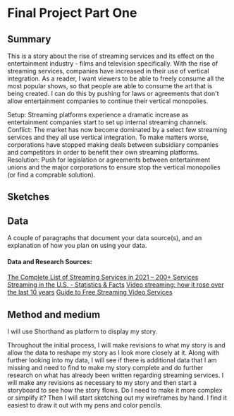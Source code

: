 # Final Project Part One
## Summary
This is a story about the rise of streaming services and its effect on the entertainment industry - films and television specifically. With the rise of streaming services, companies have increased in their use of vertical integration.
As a reader, I want viewers to be able to freely consume all the most popular shows, so that people are able to consume the art that is being created.
I can do this by pushing for laws or agreements that don't allow entertainment companies to continue their vertical monopolies. 

Setup: Streaming platforms experience a dramatic increase as entertainment companies start to set up internal streaming channels.
Conflict: The market has now become dominated by a select few streaming services and they all use vertical integration. To make matters worse, corporations have stopped making deals between subsidiary companies and competitors in order to benefit their own streaming platforms.
Resolution: Push for legislation or agreements between entertainment unions and the major corporations to ensure stop the vertical monopolies (or find a comprable solution).

## Sketches


## Data

A couple of paragraphs that document your data source(s), and an explanation of how you plan on using your data. 

#### Data and Research Sources:
[The Complete List of Streaming Services in 2021 – 200+ Services](https://flixed.io/complete-list-streaming-services-2021/)
[Streaming in the U.S. - Statistics & Facts](https://www.statista.com/topics/1594/streaming/)
[Video streaming: how it rose over the last 10 years](https://vator.tv/news/2017-01-24-video-streaming-how-it-rose-over-the-last-10-years)
[Guide to Free Streaming Video Services](https://www.consumerreports.org/streaming-video-services/guide-to-free-streaming-video-services/)

## Method and medium
I will use Shorthand as platform to display my story.

Throughout the initial process, I will make revisions to what my story is and allow the data to reshape my story as I look more closely at it. Along with further looking into my data, I will see if there is additional data that I am missing and need to find to make my story complete and do further research on what has already been written regarding streaming services. I will make any revisions as necessary to my story and then start a storyboard to see how the story flows. Do I need to make it more complex or simplify it? 
Then I will start sketching out my wireframes by hand. I find it easiest to draw it out with my pens and color pencils. 
